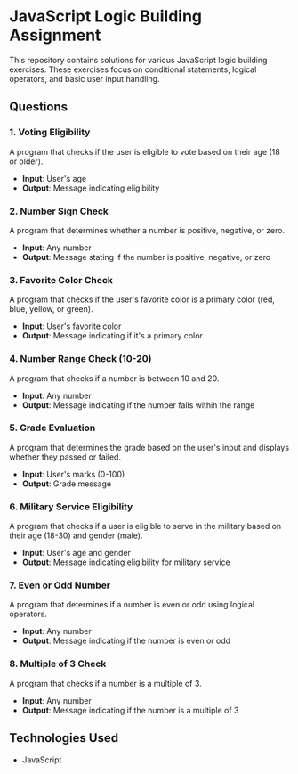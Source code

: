 # JavaScript Logic Building Assignment

This repository contains solutions for various JavaScript logic building exercises. These exercises focus on conditional statements, logical operators, and basic user input handling.

## Questions

### 1. Voting Eligibility
A program that checks if the user is eligible to vote based on their age (18 or older).
- **Input**: User's age
- **Output**: Message indicating eligibility

### 2. Number Sign Check
A program that determines whether a number is positive, negative, or zero.
- **Input**: Any number
- **Output**: Message stating if the number is positive, negative, or zero

### 3. Favorite Color Check
A program that checks if the user's favorite color is a primary color (red, blue, yellow, or green).
- **Input**: User's favorite color
- **Output**: Message indicating if it's a primary color

### 4. Number Range Check (10-20)
A program that checks if a number is between 10 and 20.
- **Input**: Any number
- **Output**: Message indicating if the number falls within the range

### 5. Grade Evaluation
A program that determines the grade based on the user's input and displays whether they passed or failed.
- **Input**: User's marks (0-100)
- **Output**: Grade message

### 6. Military Service Eligibility
A program that checks if a user is eligible to serve in the military based on their age (18-30) and gender (male).
- **Input**: User's age and gender
- **Output**: Message indicating eligibility for military service

### 7. Even or Odd Number
A program that determines if a number is even or odd using logical operators.
- **Input**: Any number
- **Output**: Message indicating if the number is even or odd

### 8. Multiple of 3 Check
A program that checks if a number is a multiple of 3.
- **Input**: Any number
- **Output**: Message indicating if the number is a multiple of 3

## Technologies Used
- JavaScript

